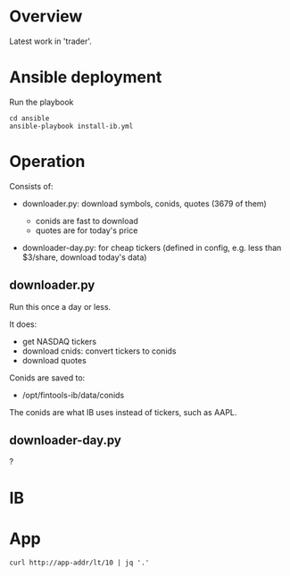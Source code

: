 # Overview
Latest work in 'trader'.

# Ansible deployment

Run the playbook
```
cd ansible
ansible-playbook install-ib.yml
```

# Operation
Consists of:

- downloader.py: download symbols, conids, quotes (3679 of them)
    - conids are fast to download
    - quotes are for today's price

- downloader-day.py: for cheap tickers (defined in config, e.g. less than $3/share, download today's data)

## downloader.py
Run this once a day or less.  

It does:
- get NASDAQ tickers
- download cnids: convert tickers to conids
- download quotes

Conids are saved to:

- /opt/fintools-ib/data/conids

The conids are what IB uses instead of tickers, such as AAPL.

## downloader-day.py
?

# IB

# App
```
curl http://app-addr/lt/10 | jq '.'
```
